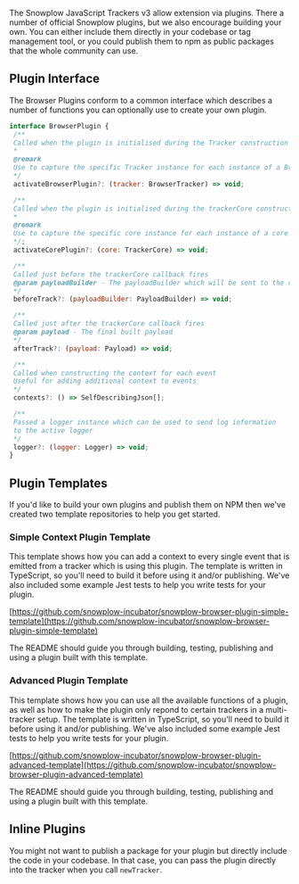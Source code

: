The Snowplow JavaScript Trackers v3 allow extension via plugins. There a number of official Snowplow plugins, but we also encourage building your own. You can either include them directly in your codebase or tag management tool, or you could publish them to npm as public packages that the whole community can use.

## Plugin Interface

The Browser Plugins conform to a common interface which describes a number of functions you can optionally use to create your own plugin.

```javascript
interface BrowserPlugin {
 /**
 Called when the plugin is initialised during the Tracker construction
 *
 @remark
 Use to capture the specific Tracker instance for each instance of a Browser Plugin
 */
 activateBrowserPlugin?: (tracker: BrowserTracker) => void;

 /**
 Called when the plugin is initialised during the trackerCore construction
 *
 @remark
 Use to capture the specific core instance for each instance of a core plugin
 */;
 activateCorePlugin?: (core: TrackerCore) => void;

 /**
 Called just before the trackerCore callback fires
 @param payloadBuilder - The payloadBuilder which will be sent to the callback, can be modified
 */
 beforeTrack?: (payloadBuilder: PayloadBuilder) => void;

 /**
 Called just after the trackerCore callback fires
 @param payload - The final built payload
 */
 afterTrack?: (payload: Payload) => void;

 /**
 Called when constructing the context for each event
 Useful for adding additional context to events
 */
 contexts?: () => SelfDescribingJson[];

 /**
 Passed a logger instance which can be used to send log information
 to the active logger
 */
 logger?: (logger: Logger) => void;
}
```

## Plugin Templates

If you'd like to build your own plugins and publish them on NPM then we've created two template repositories to help you get started.

### Simple Context Plugin Template

This template shows how you can add a context to every single event that is emitted from a tracker which is using this plugin. The template is written in TypeScript, so you'll need to build it before using it and/or publishing. We've also included some example Jest tests to help you write tests for your plugin.

[https://github.com/snowplow-incubator/snowplow-browser-plugin-simple-template](https://github.com/snowplow-incubator/snowplow-browser-plugin-simple-template)

The README should guide you through building, testing, publishing and using a plugin built with this template.

### Advanced Plugin Template

This template shows how you can use all the available functions of a plugin, as well as how to make the plugin only repond to certain trackers in a multi-tracker setup. The template is written in TypeScript, so you'll need to build it before using it and/or publishing. We've also included some example Jest tests to help you write tests for your plugin.

[https://github.com/snowplow-incubator/snowplow-browser-plugin-advanced-template](https://github.com/snowplow-incubator/snowplow-browser-plugin-advanced-template)

The README should guide you through building, testing, publishing and using a plugin built with this template.

## Inline Plugins

You might not want to publish a package for your plugin but directly include the code in your codebase. In that case, you can pass the plugin directly into the tracker when you call `newTracker`.

